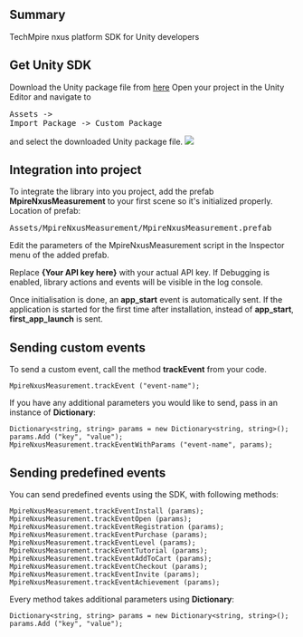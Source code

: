 ## Summary
TechMpire nxus platform SDK for Unity developers

## Get Unity SDK
Download the Unity package file from <a href="http://distribution.nxus.mobi/libs/MpireNxusMeasurement_v1_1_0.zip">here</a>
Open your project in the Unity Editor and navigate to <pre>Assets -> Import Package -> Custom Package</pre> and select the downloaded Unity package file.
<img src="http://distribution.nxus.mobi/images/unity/image_1.png">

## Integration into project
To integrate the library into you project, add the prefab <b>MpireNxusMeasurement</b> to your first scene so it's initialized properly. Location of prefab: <pre>Assets/MpireNxusMeasurement/MpireNxusMeasurement.prefab</pre>
Edit the parameters of the MpireNxusMeasurement script in the Inspector menu of the added prefab.

Replace <b>{Your API key here}</b> with your actual API key.
If Debugging is enabled, library actions and events will be visible in the log console.

Once initialisation is done, an <b>app_start</b> event is automatically sent. If the application is started for the first time after installation, instead of <b>app_start</b>, <b>first_app_launch</b> is sent.

## Sending custom events
To send a custom event, call the method <b>trackEvent</b> from your code.
```
MpireNxusMeasurement.trackEvent ("event-name");
```

If you have any additional parameters you would like to send, pass in an instance of <b>Dictionary</b>:
```
Dictionary<string, string> params = new Dictionary<string, string>();
params.Add ("key", "value");
MpireNxusMeasurement.trackEventWithParams ("event-name", params);
```

## Sending predefined events
You can send predefined events using the SDK, with following methods:
```
MpireNxusMeasurement.trackEventInstall (params);
MpireNxusMeasurement.trackEventOpen (params);
MpireNxusMeasurement.trackEventRegistration (params);
MpireNxusMeasurement.trackEventPurchase (params);
MpireNxusMeasurement.trackEventLevel (params);
MpireNxusMeasurement.trackEventTutorial (params);
MpireNxusMeasurement.trackEventAddToCart (params);
MpireNxusMeasurement.trackEventCheckout (params);
MpireNxusMeasurement.trackEventInvite (params);
MpireNxusMeasurement.trackEventAchievement (params);
```
Every method takes additional parameters using <b>Dictionary</b>:
```
Dictionary<string, string> params = new Dictionary<string, string>();
params.Add ("key", "value");
```
